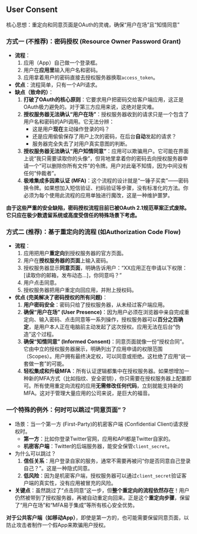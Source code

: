 ## User Consent

核心思想：重定向和同意页面是OAuth的灵魂，确保“用户在场”且“知情同意”

### **方式一 (不推荐)：密码授权 (Resource Owner Password Grant)**

- **流程**：
  1. 应用（App）自己做一个登录框。
  2. 用户在**应用里**输入用户名和密码。
  3. 应用拿着用户的密码直接去授权服务器换取`access_token`。
- **优点**：流程简单，只有一个API请求。
- **缺点（致命的）**：
  1. **打破了OAuth的核心原则**：它要求用户把密码交给客户端应用，这正是OAuth极力避免的。对于第三方应用来说，这绝对是灾难。
  2. **授权服务器无法确认“用户在场”**：授权服务器收到的请求只是一个包含了用户名和密码的API调用。它无法分辨：
     - 这是用户**现在**主动操作登录的吗？
     - 还是应用偷偷保存了用户上次的密码，在后台**自动**发起的请求？
     - 服务器完全失去了对用户真实意图的判断。
  3. **授权服务器无法确认“用户知情同意”**：应用可以欺骗用户。它可能在界面上说“我只需要读取你的头像”，但背地里拿着你的密码去向授权服务器申请一个“可以删除你所有文件”的令牌。用户对此毫不知情，因为中间没有任何“仲裁者”。
  4. **极难集成多因素认证 (MFA)**：这个流程的设计就是“一锤子买卖”——密码换令牌。如果想加入短信验证、扫码验证等步骤，没有标准化的方法。你必须为每个使用此流程的应用单独进行魔改，这是一种维护噩梦。

**由于这些严重的安全缺陷，密码授权流程目前已被OAuth 2.1规范草案正式废除。它只应在极少数遗留系统或高度受信任的特殊场景下考虑。**

### 方式二 (推荐)：基于重定向的流程 (如Authorization Code Flow)

- **流程**：
  1. 应用把用户**重定向**到授权服务器的官方页面。
  2. 用户在**授权服务器的页面**上输入密码。
  3. 授权服务器显示**同意页面**，明确告诉用户：“XX应用正在申请以下权限：[读取你的邮箱，发布动态...]，你同意吗？”
  4. 用户点击同意。
  5. 授权服务器把用户重定向回应用，并附上授权码。
- **优点 (完美解决了密码授权的所有问题)**：
  1. **用户密码安全**：密码只给了授权服务器，从未经过客户端应用。
  2. **确保“用户在场” (User Presence)**：因为用户必须在浏览器中亲自完成重定向、输入密码、点击同意等一系列操作，授权服务器可以**百分之百确定**，是用户本人正在电脑前主动发起了这次授权。应用无法在后台“伪造”这个过程。
  3. **确保“知情同意” (Informed Consent)**：同意页面就像一份“授权合同”。它由中立的授权服务器展示，明确列出了应用申请的权限范围（Scopes）。用户拥有最终决定权，可以同意或拒绝。这杜绝了应用“说一套做一套”的可能。
  4. **轻松集成和升级MFA**：所有认证逻辑都集中在授权服务器。如果想增加一种新的MFA方式（比如指纹、安全密钥），你只需要在授权服务器上配置即可。所有使用重定向流程的应用**无需修改任何代码**，立刻就能支持新的MFA。这对于管理大量应用的公司来说，是巨大的福音。

### 一个特殊的例外：何时可以跳过“同意页面”？

- 场景：当一个第一方 (First-Party)的机密客户端 (Confidential Client)请求授权时。
  - **第一方**：比如你登录Twitter官网，应用和API都是Twitter自家的。
  - **机密客户端**：Twitter的后端服务器，能安全保管`client_secret`。
- 为什么可以跳过？
  1. **信任关系**：用户登录自家的服务，通常不需要再被问“你是否同意自己登录自己？”。这是一种隐式同意。
  2. **低风险**：因为是机密客户端，授权服务器可以通过`client_secret`验证客户端的真实性，没有应用被冒充的风险。
- **关键点**：虽然跳过了“点击同意”这一步，但**整个重定向的流程依然存在**！用户仍然被带到了授权服务器，再被自动重定向回来。正是这个**重定向步骤**，保留了“用户在场”和“MFA易于集成”等所有核心安全优势。

**对于公共客户端（如移动App）**，即使是第一方的，也可能需要保留同意页面，以防止攻击者制作一个假App来欺骗用户授权。